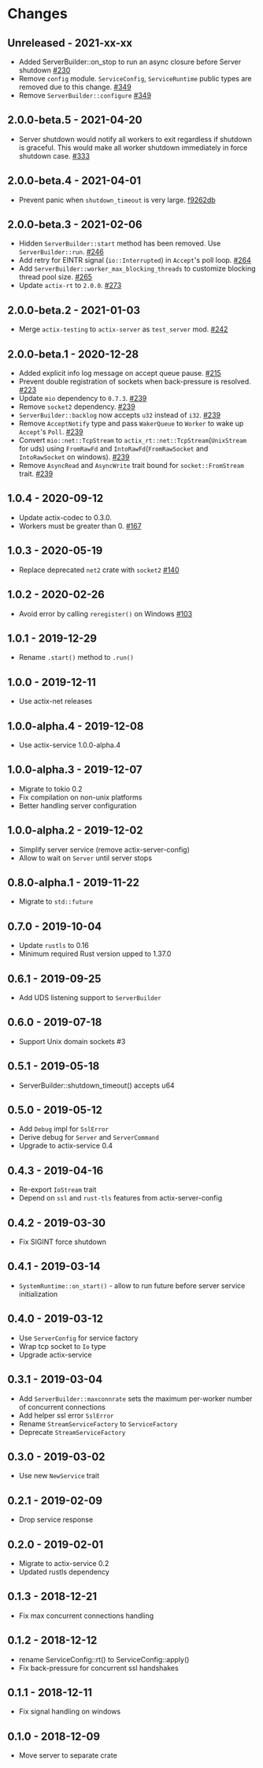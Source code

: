 # Changes

## Unreleased - 2021-xx-xx
* Added ServerBuilder::on_stop to run an async closure before Server shutdown [#230]
* Remove `config` module. `ServiceConfig`, `ServiceRuntime` public types are removed due to this change. [#349]
* Remove `ServerBuilder::configure` [#349]

[#230]: https://github.com/actix/actix-net/pull/230
[#349]: https://github.com/actix/actix-net/pull/349


## 2.0.0-beta.5 - 2021-04-20
* Server shutdown would notify all workers to exit regardless if shutdown is graceful.
  This would make all worker shutdown immediately in force shutdown case. [#333]
  
[#333]: https://github.com/actix/actix-net/pull/333


## 2.0.0-beta.4 - 2021-04-01
* Prevent panic when `shutdown_timeout` is very large. [f9262db]

[f9262db]: https://github.com/actix/actix-net/commit/f9262db


## 2.0.0-beta.3 - 2021-02-06
* Hidden `ServerBuilder::start` method has been removed. Use `ServerBuilder::run`. [#246]
* Add retry for EINTR signal (`io::Interrupted`) in `Accept`'s poll loop. [#264]
* Add `ServerBuilder::worker_max_blocking_threads` to customize blocking thread pool size. [#265]
* Update `actix-rt` to `2.0.0`. [#273]

[#246]: https://github.com/actix/actix-net/pull/246
[#264]: https://github.com/actix/actix-net/pull/264
[#265]: https://github.com/actix/actix-net/pull/265
[#273]: https://github.com/actix/actix-net/pull/273


## 2.0.0-beta.2 - 2021-01-03
* Merge `actix-testing` to `actix-server` as `test_server` mod. [#242]

[#242]: https://github.com/actix/actix-net/pull/242


## 2.0.0-beta.1 - 2020-12-28
* Added explicit info log message on accept queue pause. [#215]
* Prevent double registration of sockets when back-pressure is resolved. [#223]
* Update `mio` dependency to `0.7.3`. [#239]
* Remove `socket2` dependency. [#239]
* `ServerBuilder::backlog` now accepts `u32` instead of `i32`. [#239]
* Remove `AcceptNotify` type and pass `WakerQueue` to `Worker` to wake up `Accept`'s `Poll`. [#239]
* Convert `mio::net::TcpStream` to `actix_rt::net::TcpStream`(`UnixStream` for uds) using
  `FromRawFd` and `IntoRawFd`(`FromRawSocket` and `IntoRawSocket` on windows). [#239]
* Remove `AsyncRead` and `AsyncWrite` trait bound for `socket::FromStream` trait. [#239]

[#215]: https://github.com/actix/actix-net/pull/215
[#223]: https://github.com/actix/actix-net/pull/223
[#239]: https://github.com/actix/actix-net/pull/239


## 1.0.4 - 2020-09-12
* Update actix-codec to 0.3.0.
* Workers must be greater than 0. [#167]

[#167]: https://github.com/actix/actix-net/pull/167


## 1.0.3 - 2020-05-19
* Replace deprecated `net2` crate with `socket2` [#140]

[#140]: https://github.com/actix/actix-net/pull/140


## 1.0.2 - 2020-02-26
* Avoid error by calling `reregister()` on Windows [#103]

[#103]: https://github.com/actix/actix-net/pull/103


## 1.0.1 - 2019-12-29
* Rename `.start()` method to `.run()`


## 1.0.0 - 2019-12-11
* Use actix-net releases


## 1.0.0-alpha.4 - 2019-12-08
* Use actix-service 1.0.0-alpha.4


## 1.0.0-alpha.3 - 2019-12-07
* Migrate to tokio 0.2
* Fix compilation on non-unix platforms
* Better handling server configuration


## 1.0.0-alpha.2 - 2019-12-02
* Simplify server service (remove actix-server-config)
* Allow to wait on `Server` until server stops


## 0.8.0-alpha.1 - 2019-11-22
* Migrate to `std::future`


## 0.7.0 - 2019-10-04
* Update `rustls` to 0.16
* Minimum required Rust version upped to 1.37.0


## 0.6.1 - 2019-09-25
* Add UDS listening support to `ServerBuilder`


## 0.6.0 - 2019-07-18
* Support Unix domain sockets #3


## 0.5.1 - 2019-05-18
* ServerBuilder::shutdown_timeout() accepts u64


## 0.5.0 - 2019-05-12
* Add `Debug` impl for `SslError`
* Derive debug for `Server` and `ServerCommand`
* Upgrade to actix-service 0.4


## 0.4.3 - 2019-04-16
* Re-export `IoStream` trait
* Depend on `ssl` and `rust-tls` features from actix-server-config


## 0.4.2 - 2019-03-30
* Fix SIGINT force shutdown


## 0.4.1 - 2019-03-14
* `SystemRuntime::on_start()` - allow to run future before server service initialization


## 0.4.0 - 2019-03-12
* Use `ServerConfig` for service factory
* Wrap tcp socket to `Io` type
* Upgrade actix-service


## 0.3.1 - 2019-03-04
* Add `ServerBuilder::maxconnrate` sets the maximum per-worker number of concurrent connections
* Add helper ssl error `SslError`
* Rename `StreamServiceFactory` to `ServiceFactory`
* Deprecate `StreamServiceFactory`


## 0.3.0 - 2019-03-02
* Use new `NewService` trait


## 0.2.1 - 2019-02-09
* Drop service response


## 0.2.0 - 2019-02-01
* Migrate to actix-service 0.2
* Updated rustls dependency


## 0.1.3 - 2018-12-21
* Fix max concurrent connections handling


## 0.1.2 - 2018-12-12
* rename ServiceConfig::rt() to ServiceConfig::apply()
* Fix back-pressure for concurrent ssl handshakes


## 0.1.1 - 2018-12-11
* Fix signal handling on windows


## 0.1.0 - 2018-12-09
* Move server to separate crate

